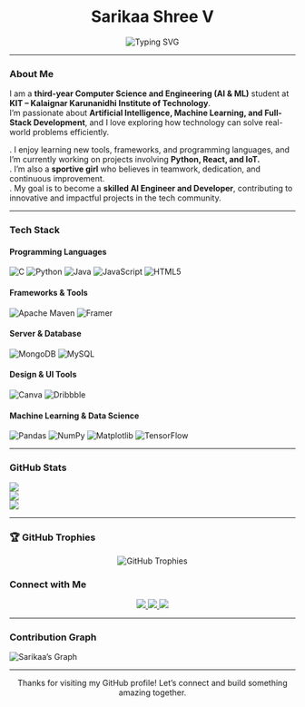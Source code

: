 <h1 align="center"> Sarikaa Shree V </h1>

<p align="center">
  <img src="https://readme-typing-svg.demolab.com?font=Fira+Code&size=22&pause=1000&center=true&vCenter=true&width=600&lines=Passionate+about+Artificial+Intelligence;Full+Stack+Developer+in+Progress;Exploring+IoT+and+Innovative+Tech" alt="Typing SVG" />
</p>

---

###  About Me  
I am a **third-year Computer Science and Engineering (AI & ML)** student at **KIT – Kalaignar Karunanidhi Institute of Technology**.  
I’m passionate about **Artificial Intelligence, Machine Learning, and Full-Stack Development**, and I love exploring how technology can solve real-world problems efficiently.  

 . I enjoy learning new tools, frameworks, and programming languages, and I’m currently working on projects involving **Python, React, and IoT.**  
 . I’m also a **sportive girl** who believes in teamwork, dedication, and continuous improvement.  
 . My goal is to become a **skilled AI Engineer and Developer**, contributing to innovative and impactful projects in the tech community.

---

###  Tech Stack

####  Programming Languages  
![C](https://img.shields.io/badge/c-%2300599C.svg?style=for-the-badge&logo=c&logoColor=white)
![Python](https://img.shields.io/badge/python-3670A0?style=for-the-badge&logo=python&logoColor=ffdd54)
![Java](https://img.shields.io/badge/java-%23ED8B00.svg?style=for-the-badge&logo=openjdk&logoColor=white)
![JavaScript](https://img.shields.io/badge/javascript-%23323330.svg?style=for-the-badge&logo=javascript&logoColor=%23F7DF1E)
![HTML5](https://img.shields.io/badge/html5-%23E34F26.svg?style=for-the-badge&logo=html5&logoColor=white)

####  Frameworks & Tools  
![Apache Maven](https://img.shields.io/badge/Apache%20Maven-C71A36?style=for-the-badge&logo=Apache%20Maven&logoColor=white)
![Framer](https://img.shields.io/badge/Framer-black?style=for-the-badge&logo=framer&logoColor=blue)

####  Server & Database  
![MongoDB](https://img.shields.io/badge/MongoDB-%234ea94b.svg?style=for-the-badge&logo=mongodb&logoColor=white)
![MySQL](https://img.shields.io/badge/mysql-4479A1.svg?style=for-the-badge&logo=mysql&logoColor=white)

####  Design & UI Tools  
![Canva](https://img.shields.io/badge/Canva-%2300C4CC.svg?style=for-the-badge&logo=Canva&logoColor=white)
![Dribbble](https://img.shields.io/badge/Dribbble-EA4C89?style=for-the-badge&logo=dribbble&logoColor=white)

####  Machine Learning & Data Science  
![Pandas](https://img.shields.io/badge/pandas-%23150458.svg?style=for-the-badge&logo=pandas&logoColor=white)
![NumPy](https://img.shields.io/badge/numpy-%23013243.svg?style=for-the-badge&logo=numpy&logoColor=white)
![Matplotlib](https://img.shields.io/badge/Matplotlib-%23ffffff.svg?style=for-the-badge&logo=Matplotlib&logoColor=black)
![TensorFlow](https://img.shields.io/badge/TensorFlow-%23FF6F00.svg?style=for-the-badge&logo=TensorFlow&logoColor=white)

---

###  GitHub Stats

![](https://github-readme-stats.vercel.app/api?username=sarikaa2020&theme=holi&hide_border=false&include_all_commits=false&count_private=false)<br/>
![](https://nirzak-streak-stats.vercel.app/?user=sarikaa2020&theme=holi&hide_border=false)<br/>
![](https://github-readme-stats.vercel.app/api/top-langs/?username=sarikaa2020&theme=holi&hide_border=false&include_all_commits=false&count_private=false&layout=compact)

---
### 🏆 GitHub Trophies  
<p align="center">
  <img src="https://github-profile-trophy.vercel.app/?username=sarikaa2020&theme=onedark&no-frame=false&no-bg=false&margin-w=15" alt="GitHub Trophies" />
</p>



###  Connect with Me  

<p align="center">
  <a href="https://www.linkedin.com/in/sarikaa-shree-v-8b6719350" target="_blank">
    <img src="https://img.shields.io/badge/LinkedIn-%230077B5.svg?style=for-the-badge&logo=linkedin&logoColor=white" />
  </a>
  <a href="https://codolio.com/profile/SarikaaShree" target="_blank">
  <img src="https://img.shields.io/badge/Codolio-%23FF6F00.svg?style=for-the-badge&logo=codemagic&logoColor=white" />
</a>
  <a href="https://www.codechef.com/users/kit23bam046" target="_blank">
  <img src="https://img.shields.io/badge/CodeChef-%235B4638.svg?style=for-the-badge&logo=codechef&logoColor=white" />
  </a>
</p>

---

  
###  Contribution Graph  
![Sarikaa’s Graph](https://github-readme-activity-graph.vercel.app/graph?username=sarikaa2020&bg_color=000000&color=00FF00&line=00FF00&point=00FF00&area=true&hide_border=true)


---

<p align="center">Thanks for visiting my GitHub profile! Let’s connect and build something amazing together. </p>

